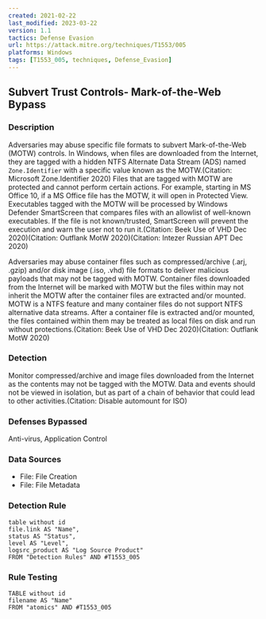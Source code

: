 ```yaml
---
created: 2021-02-22
last_modified: 2023-03-22
version: 1.1
tactics: Defense Evasion
url: https://attack.mitre.org/techniques/T1553/005
platforms: Windows
tags: [T1553_005, techniques, Defense_Evasion]
---
```


## Subvert Trust Controls- Mark-of-the-Web Bypass

### Description

Adversaries may abuse specific file formats to subvert Mark-of-the-Web (MOTW) controls. In Windows, when files are downloaded from the Internet, they are tagged with a hidden NTFS Alternate Data Stream (ADS) named <code>Zone.Identifier</code> with a specific value known as the MOTW.(Citation: Microsoft Zone.Identifier 2020) Files that are tagged with MOTW are protected and cannot perform certain actions. For example, starting in MS Office 10, if a MS Office file has the MOTW, it will open in Protected View. Executables tagged with the MOTW will be processed by Windows Defender SmartScreen that compares files with an allowlist of well-known executables. If the file is not known/trusted, SmartScreen will prevent the execution and warn the user not to run it.(Citation: Beek Use of VHD Dec 2020)(Citation: Outflank MotW 2020)(Citation: Intezer Russian APT Dec 2020)

Adversaries may abuse container files such as compressed/archive (.arj, .gzip) and/or disk image (.iso, .vhd) file formats to deliver malicious payloads that may not be tagged with MOTW. Container files downloaded from the Internet will be marked with MOTW but the files within may not inherit the MOTW after the container files are extracted and/or mounted. MOTW is a NTFS feature and many container files do not support NTFS alternative data streams. After a container file is extracted and/or mounted, the files contained within them may be treated as local files on disk and run without protections.(Citation: Beek Use of VHD Dec 2020)(Citation: Outflank MotW 2020)

### Detection

Monitor compressed/archive and image files downloaded from the Internet as the contents may not be tagged with the MOTW. Data and events should not be viewed in isolation, but as part of a chain of behavior that could lead to other activities.(Citation: Disable automount for ISO)

### Defenses Bypassed

Anti-virus, Application Control

### Data Sources

  - File: File Creation
  -  File: File Metadata
### Detection Rule

```dataview
table without id
file.link AS "Name",
status AS "Status",
level AS "Level",
logsrc_product AS "Log Source Product"
FROM "Detection Rules" AND #T1553_005
```

### Rule Testing

```dataview
TABLE without id
filename AS "Name"
FROM "atomics" AND #T1553_005
```
